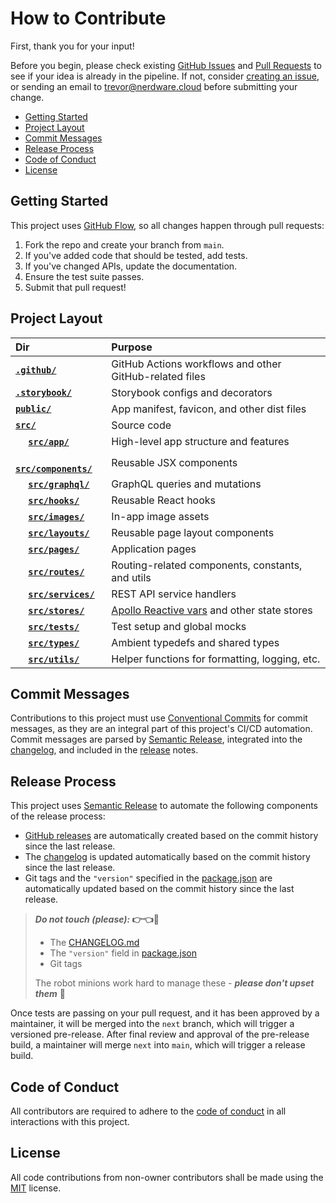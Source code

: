 <h1>How to Contribute</h1>

First, thank you for your input!

Before you begin, please check existing [GitHub Issues](https://github.com/Nerdware-LLC/fixit-web/issues) and [Pull Requests](https://github.com/Nerdware-LLC/fixit-web/pulls) to see if your idea is already in the pipeline. If not, consider [creating an issue](https://github.com/Nerdware-LLC/fixit-web/issues/new/choose), or sending an email to [trevor@nerdware.cloud](mailto:trevor@nerdware.cloud) before submitting your change.

- [Getting Started](#getting-started)
- [Project Layout](#project-layout)
- [Commit Messages](#commit-messages)
- [Release Process](#release-process)
- [Code of Conduct](#code-of-conduct)
- [License](#license)

## Getting Started

This project uses [GitHub Flow](https://guides.github.com/introduction/flow/), so all changes happen through pull requests:

1. Fork the repo and create your branch from `main`.
2. If you've added code that should be tested, add tests.
3. If you've changed APIs, update the documentation.
4. Ensure the test suite passes.
5. Submit that pull request!

## Project Layout

| Dir                                             | Purpose                                                           |
| :---------------------------------------------- | :---------------------------------------------------------------- |
| [**`.github/`**](/.github)                      | GitHub Actions workflows and other GitHub-related files           |
| [**`.storybook/`**](/.storybook)                | Storybook configs and decorators                                  |
| [**`public/`**](/public)                        | App manifest, favicon, and other dist files                       |
| [**`src/`**](/src)                              | Source code                                                       |
| &emsp; [**`src/app/`**](/src/app)               | High-level app structure and features                             |
| &emsp; [**`src/components/`**](/src/components) | Reusable JSX components                                           |
| &emsp; [**`src/graphql/`**](/src/graphql)       | GraphQL queries and mutations                                     |
| &emsp; [**`src/hooks/`**](/src/hooks)           | Reusable React hooks                                              |
| &emsp; [**`src/images/`**](/src/images)         | In-app image assets                                               |
| &emsp; [**`src/layouts/`**](/src/layouts)       | Reusable page layout components                                   |
| &emsp; [**`src/pages/`**](/src/pages)           | Application pages                                                 |
| &emsp; [**`src/routes/`**](/src/routes)         | Routing-related components, constants, and utils                  |
| &emsp; [**`src/services/`**](/src/services)     | REST API service handlers                                         |
| &emsp; [**`src/stores/`**](/src/stores)         | [Apollo Reactive vars][reactive-vars-docs] and other state stores |
| &emsp; [**`src/tests/`**](/src/tests)           | Test setup and global mocks                                       |
| &emsp; [**`src/types/`**](/src/types)           | Ambient typedefs and shared types                                 |
| &emsp; [**`src/utils/`**](/src/utils)           | Helper functions for formatting, logging, etc.                    |

[reactive-vars-docs]: https://www.apollographql.com/docs/react/local-state/reactive-variables/

## Commit Messages

Contributions to this project must use [Conventional Commits](https://www.conventionalcommits.org/en/v1.0.0/) for commit messages, as they are an integral part of this project's CI/CD automation. Commit messages are parsed by [Semantic Release](https://github.com/semantic-release/semantic-release#readme), integrated into the [changelog](./CHANGELOG.md), and included in the [release](#release-process) notes.

## Release Process

This project uses [Semantic Release](https://github.com/semantic-release/semantic-release#readme) to automate the following components of the release process:

- [GitHub releases](https://docs.github.com/en/repositories/releasing-projects-on-github/about-releases) are automatically created based on the commit history since the last release.
- The [changelog](./CHANGELOG.md) is updated automatically based on the commit history since the last release.
- Git tags and the `"version"` specified in the [package.json](./package.json) are automatically updated based on the commit history since the last release.

> **_Do not touch (please):_ 👉👈🚫** <!-- No touchie!🦙 -->
>
> - The [CHANGELOG.md](./CHANGELOG.md)
> - The `"version"` field in [package.json](./package.json)
> - Git tags
>
> The robot minions work hard to manage these - **_please don't upset them_** 🤖

Once tests are passing on your pull request, and it has been approved by a maintainer, it will be merged into the `next` branch, which will trigger a versioned pre-release. After final review and approval of the pre-release build, a maintainer will merge `next` into `main`, which will trigger a release build.

## Code of Conduct

All contributors are required to adhere to the [code of conduct](./CODE_OF_CONDUCT.md) in all interactions with this project.

## License

All code contributions from non-owner contributors shall be made using the [MIT](https://opensource.org/licenses/MIT) license.
